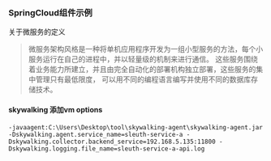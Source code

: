 ### SpringCloud组件示例

关于微服务的定义
> 微服务架构风格是一种将单机应用程序开发为一组小型服务的方法，每个小服务运行在自己的进程中，并以轻量级的机制来进行通信。
> 这些服务围绕着业务能力所建立，并且由完全自动化的部署机构独立部署，这些服务的集中管理只有最低限度，
> 可以用不同的编程语言编写并使用不同的数据库存储技术。

#### skywalking 添加vm options

`-javaagent:C:\Users\Desktop\tool\skywalking-agent\skywalking-agent.jar -Dskywalking.agent.service_name=sleuth-service-a -Dskywalking.collector.backend_service=192.168.5.135:11800 -Dskywalking.logging.file_name=sleuth-service-a-api.log`